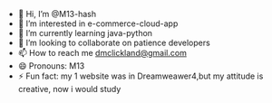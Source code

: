 - 👋 Hi, I’m @M13-hash
- 👀 I’m interested in e-commerce-cloud-app
- 🌱 I’m currently learning java-python
- 💞️ I’m looking to collaborate on patience developers 
- 📫 How to reach me dmclickland@gmail.com
- 😄 Pronouns: M13
- ⚡ Fun fact: my 1 website was in Dreamweawer4,but my attitude is creative, now i would study
  
<!---
M13-hash/M13-hash is a ✨ special ✨ repository because its `README.md` (this file) appears on your GitHub profile.
You can click the Preview link to take a look at your changes.
--->
